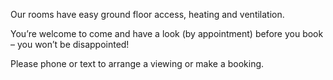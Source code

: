 Our rooms have easy ground floor access, heating and ventilation.

You’re welcome to come and have a look (by appointment) before you book – you won’t be disappointed!

Please phone or text to arrange a viewing or make a booking.
